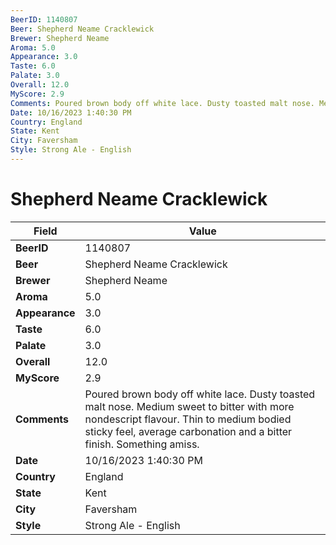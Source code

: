```yaml
---
BeerID: 1140807
Beer: Shepherd Neame Cracklewick
Brewer: Shepherd Neame
Aroma: 5.0
Appearance: 3.0
Taste: 6.0
Palate: 3.0
Overall: 12.0
MyScore: 2.9
Comments: Poured brown body off white lace. Dusty toasted malt nose. Medium sweet to bitter with more nondescript flavour. Thin to medium bodied sticky feel, average carbonation and a bitter finish. Something amiss.
Date: 10/16/2023 1:40:30 PM
Country: England
State: Kent
City: Faversham
Style: Strong Ale - English
---
```


# Shepherd Neame Cracklewick

| Field         | Value |
|---------------|-------|
| **BeerID** | 1140807 |
| **Beer** | Shepherd Neame Cracklewick |
| **Brewer** | Shepherd Neame |
| **Aroma** | 5.0 |
| **Appearance** | 3.0 |
| **Taste** | 6.0 |
| **Palate** | 3.0 |
| **Overall** | 12.0 |
| **MyScore** | 2.9 |
| **Comments** | Poured brown body off white lace. Dusty toasted malt nose. Medium sweet to bitter with more nondescript flavour. Thin to medium bodied sticky feel, average carbonation and a bitter finish. Something amiss. |
| **Date** | 10/16/2023 1:40:30 PM |
| **Country** | England |
| **State** | Kent |
| **City** | Faversham |
| **Style** | Strong Ale - English |
